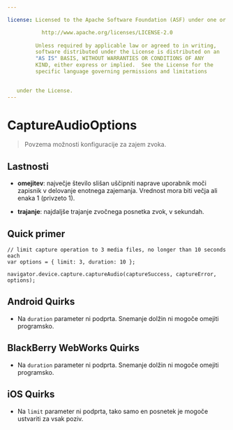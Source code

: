 ```yaml
---

license: Licensed to the Apache Software Foundation (ASF) under one or more contributor license agreements. See the NOTICE file distributed with this work for additional information regarding copyright ownership. The ASF licenses this file to you under the Apache License, Version 2.0 (the "License"); you may not use this file except in compliance with the License. You may obtain a copy of the License at

           http://www.apache.org/licenses/LICENSE-2.0
    
         Unless required by applicable law or agreed to in writing,
         software distributed under the License is distributed on an
         "AS IS" BASIS, WITHOUT WARRANTIES OR CONDITIONS OF ANY
         KIND, either express or implied.  See the License for the
         specific language governing permissions and limitations
    

   under the License.
---
```


# CaptureAudioOptions

> Povzema možnosti konfiguracije za zajem zvoka.

## Lastnosti

*   **omejitev**: največje število slišan uščipniti naprave uporabnik moči zapisnik v delovanje enotnega zajemanja. Vrednost mora biti večja ali enaka 1 (privzeto 1).

*   **trajanje**: najdaljše trajanje zvočnega posnetka zvok, v sekundah.

## Quick primer

    // limit capture operation to 3 media files, no longer than 10 seconds each
    var options = { limit: 3, duration: 10 };
    
    navigator.device.capture.captureAudio(captureSuccess, captureError, options);
    

## Android Quirks

*   Na `duration` parameter ni podprta. Snemanje dolžin ni mogoče omejiti programsko.

## BlackBerry WebWorks Quirks

*   Na `duration` parameter ni podprta. Snemanje dolžin ni mogoče omejiti programsko.

## iOS Quirks

*   Na `limit` parameter ni podprta, tako samo en posnetek je mogoče ustvariti za vsak poziv.